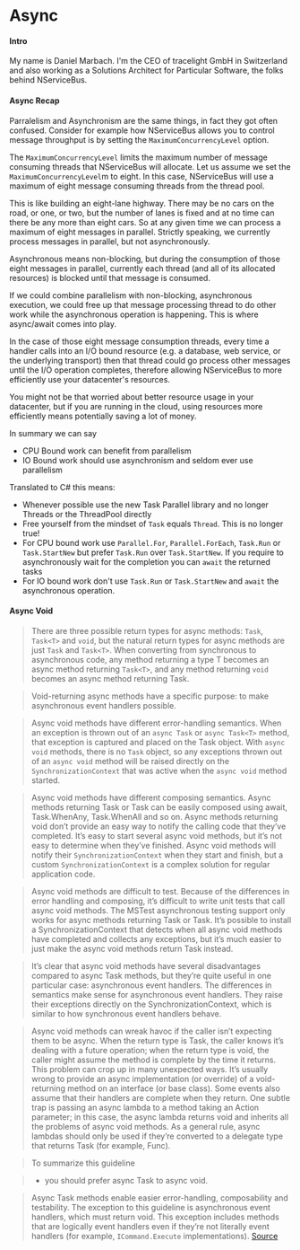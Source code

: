 # Async
#### Intro
My name is Daniel Marbach. I'm the CEO of tracelight GmbH in Switzerland and also working as a Solutions Architect for Particular Software, the folks behind NServiceBus.

#### Async Recap
Parralelism and Asynchronism are the same things, in fact they got often confused. Consider for example how NServiceBus allows you to control message throughput is by setting the `MaximumConcurrencyLevel` option.

The `MaximumConcurrencyLevel` limits the maximum number of message consuming threads that NServiceBus will allocate. Let us assume we set the `MaximumConcurrencyLevel`m to eight. In this case, NServiceBus will use a maximum of eight message consuming threads from the thread pool.

This is like building an eight-lane highway. There may be no cars on the road, or one, or two, but the number of lanes is fixed and at no time can there be any more than eight cars. So at any given time we can process a maximum of eight messages in parallel. Strictly speaking, we currently process messages in parallel, but not asynchronously.

Asynchronous means non-blocking, but during the consumption of those eight messages in parallel, currently each thread (and all of its allocated resources) is blocked until that message is consumed.

If we could combine parallelism with non-blocking, asynchronous execution, we could free up that message processing thread to do other work while the asynchronous operation is happening. This is where async/await comes into play.

In the case of those eight message consumption threads, every time a handler calls into an I/O bound resource (e.g. a database, web service, or the underlying transport) then that thread could go process other messages until the I/O operation completes, therefore allowing NServiceBus to more efficiently use your datacenter's resources.

You might not be that worried about better resource usage in your datacenter, but if you are running in the cloud, using resources more efficiently means potentially saving a lot of money.

In summary we can say

* CPU Bound work can benefit from parallelism
* IO Bound work should use asynchronism and seldom ever use parallelism

Translated to C# this means:
* Whenever possible use the new Task Parallel library and no longer Threads or the ThreadPool directly
* Free yourself from the mindset of `Task` equals `Thread`. This is no longer true!
* For CPU bound work use `Parallel.For`, `Parallel.ForEach`, `Task.Run` or `Task.StartNew` but prefer `Task.Run` over `Task.StartNew`. If you require to asynchronously wait for the completion you can `await` the returned tasks
* For IO bound work don't use `Task.Run` or `Task.StartNew` and `await` the asynchronous operation.

#### Async Void
> There are three possible return types for async methods: `Task`, `Task<T>` and `void`, but the natural return types for async methods are just `Task` and `Task<T>`. When converting from synchronous to asynchronous code, any method returning a type T becomes an async method returning `Task<T>`, and any method returning `void` becomes an async method returning Task.

> Void-returning async methods have a specific purpose: to make asynchronous event handlers possible.

> Async void methods have different error-handling semantics. When an exception is thrown out of an `async Task` or `async Task<T>` method, that exception is captured and placed on the Task object. With `async void` methods, there is no `Task` object, so any exceptions thrown out of an `async void` method will be raised directly on the `SynchronizationContext` that was active when the `async void` method started.

> Async void methods have different composing semantics. Async methods returning Task or Task<T> can be easily composed using await, Task.WhenAny, Task.WhenAll and so on. Async methods returning void don’t provide an easy way to notify the calling code that they’ve completed. It’s easy to start several async void methods, but it’s not easy to determine when they’ve finished. Async void methods will notify their `SynchronizationContext` when they start and finish, but a custom `SynchronizationContext` is a complex solution for regular application code.

> Async void methods are difficult to test. Because of the differences in error handling and composing, it’s difficult to write unit tests that call async void methods. The MSTest asynchronous testing support only works for async methods returning Task or Task<T>. It’s possible to install a SynchronizationContext that detects when all async void methods have completed and collects any exceptions, but it’s much easier to just make the async void methods return Task instead.

> It’s clear that async void methods have several disadvantages compared to async Task methods, but they’re quite useful in one particular case: asynchronous event handlers. The differences in semantics make sense for asynchronous event handlers. They raise their exceptions directly on the SynchronizationContext, which is similar to how synchronous event handlers behave.

> Async void methods can wreak havoc if the caller isn’t expecting them to be async. When the return type is Task, the caller knows it’s dealing with a future operation; when the return type is void, the caller might assume the method is complete by the time it returns. This problem can crop up in many unexpected ways. It’s usually wrong to provide an async implementation (or override) of a void-returning method on an interface (or base class). Some events also assume that their handlers are complete when they return. One subtle trap is passing an async lambda to a method taking an Action parameter; in this case, the async lambda returns void and inherits all the problems of async void methods. As a general rule, async lambdas should only be used if they’re converted to a delegate type that returns Task (for example, Func<Task>).

>To summarize this guideline

> * you should prefer async Task to async void.

>Async Task methods enable easier error-handling, composability and testability. The exception to this guideline is asynchronous event handlers, which must return void. This exception includes methods that are logically event handlers even if they’re not literally event handlers (for example, `ICommand.Execute` implementations). [Source](https://msdn.microsoft.com/en-us/magazine/jj991977.aspx)
